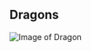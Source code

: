 ## Dragons
![Image of Dragon](https://3.bp.blogspot.com/-y0-lDdcVrWc/TcPErPIpFtI/AAAAAAAAAAs/cotl68mJl74/s760/2110720_cc2d0b4a.jpg)
